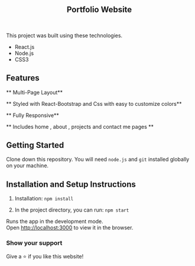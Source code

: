 <h2 align="center">
  Portfolio Website <br/>

</h2>

<br/>

This project was built using these technologies.

- React.js
- Node.js
- CSS3



## Features

**  Multi-Page Layout**

**  Styled with React-Bootstrap and Css with easy to customize colors**

**  Fully Responsive**

**  Includes home , about , projects and contact me pages **

## Getting Started

Clone down this repository. You will need `node.js` and `git` installed globally on your machine.

## Installation and Setup Instructions

1. Installation: `npm install`

2. In the project directory, you can run: `npm start`

Runs the app in the development mode.\
Open [http://localhost:3000](http://localhost:3000) to view it in the browser.


### Show your support

Give a ⭐ if you like this website!


